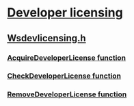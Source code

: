 # [Developer licensing](index.md)
## [Wsdevlicensing.h](../wsdevlicensing/index.md)
### [AcquireDeveloperLicense function](../wsdevlicensing/nf-wsdevlicensing-acquiredeveloperlicense.md)
### [CheckDeveloperLicense function](../wsdevlicensing/nf-wsdevlicensing-checkdeveloperlicense.md)
### [RemoveDeveloperLicense function](../wsdevlicensing/nf-wsdevlicensing-removedeveloperlicense.md)
